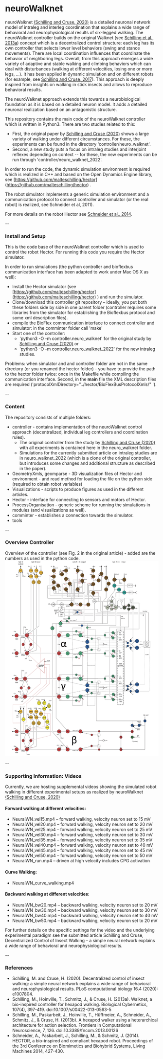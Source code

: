 # neuroWalknet 

neuroWalknet [(Schilling and Cruse, 2020)](https://journals.plos.org/ploscompbiol/article/authors?id=10.1371/journal.pcbi.1007804) is a detailed neuronal network model of intraleg and interleg coordination that explains a wide range of behavioral and neurophysiological results of six-legged walking. The neuroWalknet controller builds on the original Walknet (see [Schilling et al., 2013a](https://link.springer.com/article/10.1007/s00422-013-0563-5)) concept which is a decentralized control structure: each leg has its own controller that selects lower level behaviors (swing and stance movements). There are local coordination influences that coordinate the behavior of neighboring legs. Overall, from this approach emerges a wide variety of adaptive and stable walking and climbing behaviors which can deal with disturbances (walking at different velocities, losing one or more legs, ...). It has been applied in dynamic simulation and on different robots (for example, see [Schilling and Cruse, 2017](https://www.frontiersin.org/articles/10.3389/fnbot.2017.00003/full)).
This approach is deeply inspired from insights on walking in stick insects and allows to reproduce behavioral results.

The neuroWalknet approach extends this towards a neurobiological foundation as it is based on a detailed neuron model. It adds a detailed neuronal realization based on an antagonistic structure. 

This repository contains the main code of the neuroWalknet controller which is written in Python3. There are two studies related to this:

* First, the original paper by [Schilling and Cruse (2020)](https://journals.plos.org/ploscompbiol/article/authors?id=10.1371/journal.pcbi.1007804) shows a large variety of walking under different circumstances. For these, the experiments can be found in the directory 'controller/neuro\_walknet'.
* Second, a new study puts a focus on intraleg studies and interjoint reflexes depending on context -- for these, the new experiments can be run through 'controller/neuro\_walknet\_2022'.



In order to run the code, the dynamic simulation environment is required which is realized in C++ and based on the Open Dynamics Engine library, see [https://github.com/malteschilling/hector] (https://github.com/malteschilling/hector) . 

The robot simulator implements a generic simulation environment and a communication protocol to connect controller and simulator (or the real robot) is realized, see Schneider et al, 2011).

For more details on the robot Hector see [Schneider et al., 2014](https://link.springer.com/chapter/10.1007/978-3-319-09435-9_51).

--

### Install and Setup

This is the code base of the neuroWalknet controller which is used to control the robot Hector. For running this code you require the Hector simulator.

In order to run simulations (the python controller and bioflexbus communication interface has been adapted to work under Mac OS X as well):

* Install the Hector simulator (see [https://github.com/malteschilling/hector] (https://github.com/malteschilling/hector) ) and run the simulator.
* Clone/download this controller git repository – ideally, you put both these folders side by side in one parent folder (controller requires some libraries from the simulator for establishing the Bioflexbus protocol and some xml description files).
* compile the BioFlex communication interface to connect controller and simulator: in the comminter folder call 'make'
* Start one of the controller: 
	* 'python3 -O -m controller.neuro_walknet' for the original study by [Schilling and Cruse (2020)](https://journals.plos.org/ploscompbiol/article/authors?id=10.1371/journal.pcbi.1007804) or
	* 'python3 -O -m controller.neuro_walknet_2022' for the new intraleg studies.

Problems: when simulator and and controller folder are not in the same directory (or you renamed the hector folder) - you have to provide the path to the hector folder twice: once in the Makefile while compiling the communication interface. Second, in the __main__ file the XML description files are required ('protocolXmlDirectory="../hector/BioFlexBusProtocolXmls/" ').

--

### Content

The repository consists of multiple folders:

* controller - contains implementation of the neuroWalknet control approach (decentralized, individual leg controllers and coordination rules). 
	* The original controller from the study by [Schilling and Cruse (2020)](https://journals.plos.org/ploscompbiol/article/authors?id=10.1371/journal.pcbi.1007804) with all experiments is contained here in the neuro\_walknet folder. 
	* Simulations for the currently submitted article on intraleg studies are in neuro\_walknet\_2022 (which is a clone of the original controller, but introduces some changes and additional structure as described in the paper).
* GeometryXmls, geomparse - 3D visualization files of Hector and environment - and read method for loading the file on the python side (required to obtain robot variables)
* Visualizations - scripts to produce figures as used in the different articles.
* Hector - interface for connecting to sensors and motors of Hector.
* ProcessOrganisation - generic scheme for running the simulations in modules (and visualizations as well).
* comminter - establishes a connection towards the simulator.
* tools

--

### Overview Controller

Overview of the controller (see Fig. 2 in the original article) - added are the numbers as used in the python code.
![Overview of the neuroWalknet controller](FiguresController/ControllerNeurons.jpg)

--

### Supporting Information: Videos

Currently, we are hosting supplemental videos showing the simulated robot walking in different experimental setups as realized by neuroWalknet [(Schilling and Cruse, 2020)](https://journals.plos.org/ploscompbiol/article/authors?id=10.1371/journal.pcbi.1007804)

#### Forward walking at different velocities:

* NeuralWN_vel15.mp4 – forward walking, velocity neuron set to 15 mV
* NeuralWN_vel20.mp4 – forward walking, velocity neuron set to 20 mV
* NeuralWN_vel25.mp4 – forward walking, velocity neuron set to 25 mV
* NeuralWN_vel30.mp4 – forward walking, velocity neuron set to 30 mV
* NeuralWN_vel35.mp4 – forward walking, velocity neuron set to 35 mV
* NeuralWN_vel40.mp4 – forward walking, velocity neuron set to 40 mV
* NeuralWN_vel45.mp4 – forward walking, velocity neuron set to 45 mV
* NeuralWN_vel50.mp4 – forward walking, velocity neuron set to 50 mV
* NeuralWN_run.mp4 – driven at high velocity includes CPG activation

#### Curve Walking:

* NeuralWN_curve_walking.mp4

#### Backward walking at different velocities:

* NeuralWN_bw20.mp4 – backward walking, velocity neuron set to 20 mV
* NeuralWN_bw30.mp4 – backward walking, velocity neuron set to 30 mV
* NeuralWN_bw40.mp4 – backward walking, velocity neuron set to 40 mV 
* NeuralWN_bw50.mp4 – backward walking, velocity neuron set to 20 mV

For further details on the specific settings for the video and the underlying experimental paradigm see the submitted article Schilling and Cruse, Decentralized Control of Insect Walking – a simple neural network explains a wide range of behavioral and neurophysiological results.

--

### References

* Schilling, M. and Cruse, H. (2020). Decentralized control of insect walking: a simple neural network explains a wide range of behavioral and neurophysiological results. PLoS computational biology 16.4 (2020): e1007804.
* Schilling, M., Hoinville, T., Schmitz, J., & Cruse, H. (2013a). Walknet, a bio-inspired controller for hexapod walking. Biological Cybernetics, 107(4), 397-419. doi:10.1007/s00422-013-0563-5
* Schilling, M., Paskarbeit, J., Hoinville, T., Hüffmeier, A., Schneider, A., Schmitz, J., & Cruse, H. (2013b). A hexapod walker using a heterarchical architecture for action selection. Frontiers in Computational Neuroscience, 7, 126. doi:10.3389/fncom.2013.00126
* Schneider, A., Paskarbeit, J., Schilling, M., & Schmitz, J. (2014). HECTOR, a bio-inspired and compliant hexapod robot. Proceedings of the 3rd Conference on Biomimetics and Biohybrid Systems, Living Machines 2014, 427-430.
